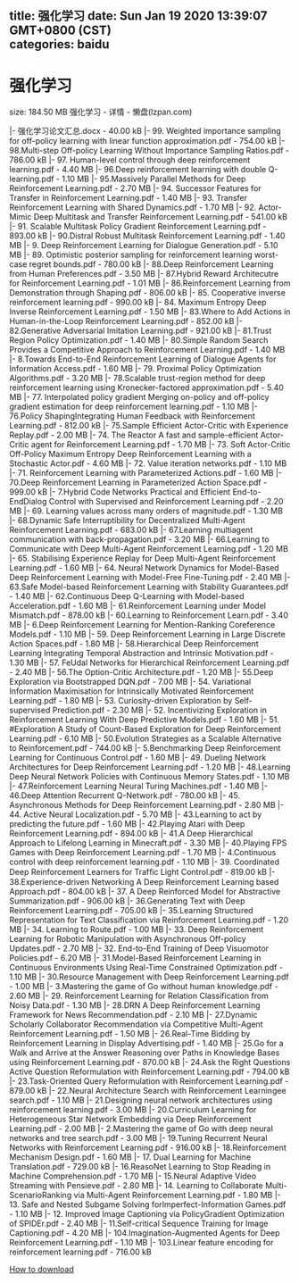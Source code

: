 
title: 强化学习
date: Sun Jan 19 2020 13:39:07 GMT+0800 (CST)    
categories: baidu
---

# 强化学习
size: 184.50 MB
 强化学习 - 详情 - 懒盘(lzpan.com)
 
|- 强化学习论文汇总.docx - 40.00 kB
|- 99. Weighted importance sampling for off-policy learning with linear function approximation.pdf - 754.00 kB
|- 98.Multi-step Off-policy Learning Without Importance Sampling Ratios.pdf - 786.00 kB
|- 97. Human-level control through deep reinforcement learning.pdf - 4.40 MB
|- 96.Deep reinforcement learning with double Q-learning.pdf - 1.10 MB
|- 95.Massively Parallel Methods for Deep Reinforcement Learning.pdf - 2.70 MB
|- 94. Successor Features for Transfer in Reinforcement Learning.pdf - 1.40 MB
|- 93. Transfer Reinforcement Learning with Shared Dynamics.pdf - 1.70 MB
|- 92. Actor-Mimic Deep Multitask and Transfer Reinforcement Learning.pdf - 541.00 kB
|- 91. Scalable Multitask Policy Gradient Reinforcement Learning.pdf - 893.00 kB
|- 90.Distral Robust Multitask Reinforcement Learning.pdf - 1.40 MB
|- 9. Deep Reinforcement Learning for Dialogue Generation.pdf - 5.10 MB
|- 89. Optimistic posterior sampling for reinforcement learning worst-case regret bounds.pdf - 780.00 kB
|- 88.Deep Reinforcement Learning from Human Preferences.pdf - 3.50 MB
|- 87.Hybrid Reward Architecutre for Reinforcement Learning.pdf - 1.01 MB
|- 86.Reinforcement Learning from Demonstration through Shaping.pdf - 806.00 kB
|- 85. Cooperative inverse reinforcement learning.pdf - 990.00 kB
|- 84. Maximum Entropy Deep Inverse Reinforcement Learning.pdf - 1.50 MB
|- 83.Where to Add Actions in Human-in-the-Loop Reinforcement Learning.pdf - 852.00 kB
|- 82.Generative Adversarial Imitation Learning.pdf - 921.00 kB
|- 81.Trust Region Policy Optimization.pdf - 1.40 MB
|- 80.Simple Random Search Provides a Competitive Approach to Reinforcement Learning.pdf - 1.40 MB
|- 8.Towards End-to-End Reinforcement Learning of Dialogue Agents for Information Access.pdf - 1.60 MB
|- 79. Proximal Policy Optimization Algorithms.pdf - 3.20 MB
|- 78.Scalable trust-region method for deep reinforcement learning using Kronecker-factored approximation.pdf - 5.40 MB
|- 77. Interpolated policy gradient Merging on-policy and off-policy gradient estimation for deep reinforcement learning.pdf - 1.10 MB
|- 76.Policy ShapingIntegrating Human Feedback with Reinforcement Learning.pdf - 812.00 kB
|- 75.Sample Efficient Actor-Critic with Experience Replay.pdf - 2.00 MB
|- 74. The Reactor A fast and sample-efficient Actor-Critic agent for Reinforcement Learning.pdf - 1.70 MB
|- 73. Soft Actor-Critic Off-Policy Maximum Entropy Deep Reinforcement Learning with a Stochastic Actor.pdf - 4.60 MB
|- 72. Value iteration networks.pdf - 1.10 MB
|- 71. Reinforcement Learning with Parameterized Actions.pdf - 1.60 MB
|- 70.Deep Reinforcement Learning in Parameterized Action Space.pdf - 999.00 kB
|- 7.Hybrid Code Networks Practical and Efficient End-to-EndDialog Control with Supervised and Reinforcement Learning.pdf - 2.20 MB
|- 69. Learning values across many orders of magnitude.pdf - 1.30 MB
|- 68.Dynamic Safe Interruptibility for Decentralized Multi-Agent Reinforcement Learning.pdf - 683.00 kB
|- 67.Learning multiagent communication with back-propagation.pdf - 3.20 MB
|- 66.Learning to Communicate with Deep Multi-Agent Reinforcement Learning.pdf - 1.20 MB
|- 65. Stabilising Experience Replay for Deep Multi-Agent Reinforcement Learning.pdf - 1.60 MB
|- 64. Neural Network Dynamics for Model-Based Deep Reinforcement Learning with Model-Free Fine-Tuning.pdf - 2.40 MB
|- 63.Safe Model-based Reinforcement Learning with Stability Guarantees.pdf - 1.40 MB
|- 62.Continuous Deep Q-Learning with Model-based Acceleration.pdf - 1.60 MB
|- 61.Reinforcement Learning under Model Mismatch.pdf - 878.00 kB
|- 60.Learning to Reinforcement Learn.pdf - 3.40 MB
|- 6.Deep Reinforcement Learning for Mention-Ranking Coreference Models.pdf - 1.10 MB
|- 59. Deep Reinforcement Learning in Large Discrete Action Spaces.pdf - 1.80 MB
|- 58.Hierarchical Deep Reinforcement Learning Integrating Temporal Abstraction and Intrinsic Motivation.pdf - 1.30 MB
|- 57. FeUdal Networks for Hierarchical Reinforcement Learning.pdf - 2.40 MB
|- 56.The Option-Critic Architecture.pdf - 1.20 MB
|- 55.Deep Exploration via Bootstrapped DQN.pdf - 7.00 MB
|- 54. Variational Information Maximisation for Intrinsically Motivated Reinforcement Learning.pdf - 1.80 MB
|- 53. Curiosity-driven Exploration by Self-supervised Prediction.pdf - 2.30 MB
|- 52. Incentivizing Exploration in Reinforcement Learning With Deep Predictive Models.pdf - 1.60 MB
|- 51. #Exploration A Study of Count-Based Exploration for Deep Reinforcement Learning.pdf - 6.10 MB
|- 50.Evolution Strategies as a Scalable Alternative to Reinforcement.pdf - 744.00 kB
|- 5.Benchmarking Deep Reinforcement Learning for Continuous Control.pdf - 1.60 MB
|- 49. Dueling Network Architectures for Deep Reinforcement Learning.pdf - 1.20 MB
|- 48.Learning Deep Neural Network Policies with Continuous Memory States.pdf - 1.10 MB
|- 47.Reinforcement Learning Neural Turing Machines.pdf - 1.40 MB
|- 46.Deep Attention Recurrent Q-Network.pdf - 780.00 kB
|- 45. Asynchronous Methods for Deep Reinforcement Learning.pdf - 2.80 MB
|- 44. Active Neural Localization.pdf - 5.70 MB
|- 43.Learning to act by predicting the future.pdf - 1.60 MB
|- 42.Playing Atari with Deep Reinforcement Learning.pdf - 894.00 kB
|- 41.A Deep Hierarchical Approach to Lifelong Learning in Minecraft.pdf - 3.30 MB
|- 40.Playing FPS Games with Deep Reinforcement Learning.pdf - 1.70 MB
|- 4.Continuous control with deep reinforcement learning.pdf - 1.10 MB
|- 39. Coordinated Deep Reinforcement Learners for Trafﬁc Light Control.pdf - 819.00 kB
|- 38.Experience-driven Networking A Deep Reinforcement Learning based Approach.pdf - 804.00 kB
|- 37. A Deep Reinforced Model for Abstractive Summarization.pdf - 906.00 kB
|- 36.Generating Text with Deep Reinforcement Learning.pdf - 705.00 kB
|- 35.Learning Structured Representation for Text Classification via Reinforcement Learning.pdf - 1.20 MB
|- 34. Learning to Route.pdf - 1.00 MB
|- 33. Deep Reinforcement Learning for Robotic Manipulation with Asynchronous Off-policy Updates.pdf - 2.70 MB
|- 32. End-to-End Training of Deep Visuomotor Policies.pdf - 6.20 MB
|- 31.Model-Based Reinforcement Learning in Continuous Environments Using Real-Time Constrained Optimization.pdf - 1.10 MB
|- 30.Resource Management with Deep Reinforcement Learning.pdf - 1.00 MB
|- 3.Mastering the game of Go without human knowledge.pdf - 2.60 MB
|- 29. Reinforcement Learning for Relation Classification from Noisy Data.pdf - 1.30 MB
|- 28.DRN A Deep Reinforcement Learning Framework for News Recommendation.pdf - 2.10 MB
|- 27.Dynamic Scholarly Collaborator Recommendation via Competitive Multi-Agent Reinforcement Learning.pdf - 1.50 MB
|- 26.Real-Time Bidding by Reinforcement Learning in Display Advertising.pdf - 1.40 MB
|- 25.Go for a Walk and Arrive at the Answer Reasoning over Paths in Knowledge Bases using Reinforcement Learning.pdf - 870.00 kB
|- 24.Ask the Right Questions Active Question Reformulation with Reinforcement Learning.pdf - 794.00 kB
|- 23.Task-Oriented Query Reformulation with Reinforcement Learning.pdf - 879.00 kB
|- 22.Neural Architecture Search with Reinforcement Learningee search.pdf - 1.10 MB
|- 21.Designing neural network architectures using reinforcement learning.pdf - 3.00 MB
|- 20.Curriculum Learning for Heterogeneous Star Network Embedding via Deep Reinforcement Learning.pdf - 2.00 MB
|- 2.Mastering the game of Go with deep neural networks and tree search.pdf - 3.00 MB
|- 19.Tuning Recurrent Neural Networks with Reinforcement Learning.pdf - 916.00 kB
|- 18.Reinforcement Mechanism Design.pdf - 1.60 MB
|- 17. Dual Learning for Machine Translation.pdf - 729.00 kB
|- 16.ReasoNet Learning to Stop Reading in Machine Comprehension.pdf - 1.70 MB
|- 15.Neural Adaptive Video Streaming with Pensieve.pdf - 2.80 MB
|- 14. Learning to Collaborate Multi-ScenarioRanking via Multi-Agent Reinforcement Learning.pdf - 1.80 MB
|- 13. Safe and Nested Subgame Solving forImperfect-Information Games.pdf - 1.10 MB
|- 12. Improved Image Captioning via PolicyGradient Optimization of SPIDEr.pdf - 2.40 MB
|- 11.Self-critical Sequence Training for Image Captioning.pdf - 4.20 MB
|- 104.Imagination-Augmented Agents for Deep Reinforcement Learning.pdf - 1.10 MB
|- 103.Linear feature encoding for reinforcement learning.pdf - 716.00 kB

[How to download](https://bpcam.bemobtrk.com/go/2ceec3aa-1ca2-46d6-b9ff-aaa5c184517c?jno=2513)